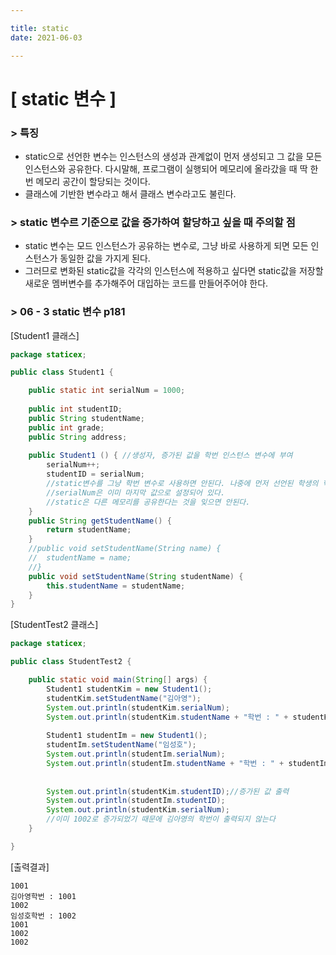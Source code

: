 ```yaml
---

title: static
date: 2021-06-03

---
```


# [ static 변수 ] 
### > 특징
* static으로 선언한 변수는 인스턴스의 생성과 관계없이 먼저 생성되고 그 값을 모든 인스턴스와 공유한다. 
  다시말해, 프로그램이 실행되어 메모리에 올라갔을 때 딱 한번 메모리 공간이 할당되는 것이다.
* 클래스에 기반한 변수라고 해서 클래스 변수라고도 불린다.

### > static 변수르 기준으로 값을 증가하여 할당하고 싶을 때 주의할 점
* static 변수는 모드 인스턴스가 공유하는 변수로, 그냥 바로 사용하게 되면 모든 인스턴스가 동일한 값을 가지게 된다. 
* 그러므로 변화된 static값을 각각의 인스턴스에 적용하고 싶다면 static값을 저장할 새로운 멤버변수를 추가해주어 대입하는 코드를 만들어주어야 한다.

### > 06 - 3 static 변수 p181
[Student1 클래스]

```java
package staticex;

public class Student1 {

	public static int serialNum = 1000;
	
	public int studentID;
	public String studentName;
	public int grade;
	public String address;
	
	public Student1 () { //생성자, 증가된 값을 학번 인스턴스 변수에 부여 
		serialNum++;
		studentID = serialNum; 
		//static변수를 그냥 학번 변수로 사용하면 안된다. 나중에 먼저 선언된 학생의 학번을 다시 출력하고 싶을 때
		//serialNum은 이미 마지막 값으로 설정되어 있다. 
		//static은 다른 메모리를 공유한다는 것을 잊으면 안된다.
	}
 	public String getStudentName() {
		return studentName;
	}
	//public void setStudentName(String name) {
	//	studentName = name;
	//}
	public void setStudentName(String studentName) {
		this.studentName = studentName;
	}
}
```

[StudentTest2 클래스]

```java
package staticex;

public class StudentTest2 {

	public static void main(String[] args) {
		Student1 studentKim = new Student1();
		studentKim.setStudentName("김아영");
		System.out.println(studentKim.serialNum);
		System.out.println(studentKim.studentName + "학번 : " + studentKim.studentID);
		
		Student1 studentIm = new Student1();
		studentIm.setStudentName("임성호");
		System.out.println(studentIm.serialNum);
		System.out.println(studentIm.studentName + "학번 : " + studentIm.studentID);
		
		
		System.out.println(studentKim.studentID);//증가된 값 출력 
		System.out.println(studentIm.studentID);
		System.out.println(studentKim.serialNum); 
		//이미 1002로 증가되었기 때문에 김아영의 학번이 출력되지 않는다 
	}

}
```
[출력결과]

```
1001
김아영학번 : 1001
1002
임성호학번 : 1002
1001
1002
1002
```
